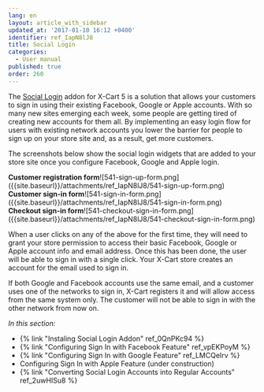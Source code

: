 ```yaml
---
lang: en
layout: article_with_sidebar
updated_at: '2017-01-10 16:12 +0400'
identifier: ref_IapN8lJ8
title: Social Login
categories:
  - User manual
published: true
order: 260
---
```

The [Social Login](https://market.x-cart.com/addons/social-login.html "Social Login") addon for X-Cart 5 is a solution that allows your customers to sign in using their existing Facebook, Google or Apple accounts. With so many new sites emerging each week, some people are getting tired of creating new accounts for them all. By implementing an easy login flow for users with existing network accounts you lower the barrier for people to sign up on your store site and, as a result, get more customers.

The screenshots below show the social login widgets that are added to your store site once you configure Facebook, Google and Apple login. 
<div class="ui stackable three column grid">
  <div class="column" markdown="span"><b>Customer registration form</b>![541-sign-up-form.png]({{site.baseurl}}/attachments/ref_IapN8lJ8/541-sign-up-form.png)</div>
  <div class="column" markdown="span"><b>Customer sign-in form</b>![541-sign-in-form.png]({{site.baseurl}}/attachments/ref_IapN8lJ8/541-sign-in-form.png)</div>
  <div class="column" markdown="span"><b>Checkout sign-in form</b>![541-checkout-sign-in-form.png]({{site.baseurl}}/attachments/ref_IapN8lJ8/541-checkout-sign-in-form.png)</div>
</div>

When a user clicks on any of the above for the first time, they will need to grant your store permission to access their basic Facebook, Google or Apple account info and email address. Once this has been done, the user will be able to sign in with a single click. Your X-Cart store creates an account for the email used to sign in.

If both Google and Facebook accounts use the same email, and a customer uses one of the networks to sign in, X-Cart registers it and will allow access from the same system only. The customer will not be able to sign in with the other network from now on.

_In this section:_

*   {% link "Instaling Social Login Addon" ref_0QnPKc94 %}
*   {% link "Configuring Sign In with Facebook Feature" ref_vpEKPoyM %}
*   {% link "Configuring Sign In with Google Feature" ref_LMCQeIrv %}
*   Configuring Sign In with Apple Feature (under construction)
*   {% link "Converting Social Login Accounts into Regular Accounts" ref_2uwHISu8 %}
